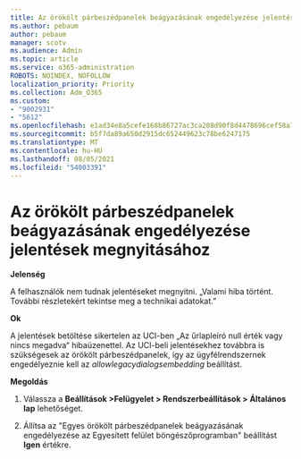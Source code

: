 ```yaml
---
title: Az örökölt párbeszédpanelek beágyazásának engedélyezése jelentések megnyitásához
ms.author: pebaum
author: pebaum
manager: scotv
ms.audience: Admin
ms.topic: article
ms.service: o365-administration
ROBOTS: NOINDEX, NOFOLLOW
localization_priority: Priority
ms.collection: Adm_O365
ms.custom:
- "9002931"
- "5612"
ms.openlocfilehash: e1ad34e8a5cefe168b86727ac3ca208d90f8d4478696cef58a7d0b04475fba56
ms.sourcegitcommit: b5f7da89a650d2915dc652449623c78be6247175
ms.translationtype: MT
ms.contentlocale: hu-HU
ms.lasthandoff: 08/05/2021
ms.locfileid: "54003391"
---
```

# <a name="enable-embedding-legacy-dialogs-to-open-reports"></a>Az örökölt párbeszédpanelek beágyazásának engedélyezése jelentések megnyitásához

**Jelenség**

A felhasználók nem tudnak jelentéseket megnyitni. „Valami hiba történt. További részletekért tekintse meg a technikai adatokat.”

**Ok**

A jelentések betöltése sikertelen az UCI-ben „Az űrlapleíró null érték vagy nincs megadva“ hibaüzenettel. Az UCI-beli jelentésekhez továbbra is szükségesek az örökölt párbeszédpanelek, így az ügyfélrendszernek engedélyeznie kell az *allowlegacydialogsembedding* beállítást.

**Megoldás**

1. Válassza a **Beállítások >Felügyelet > Rendszerbeállítások > Általános lap** lehetőséget.

2. Állítsa az "Egyes örökölt párbeszédpanelek beágyazásának engedélyezése az Egyesített felület böngészőprogramban" beállítást **Igen** értékre.
